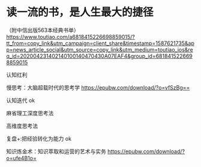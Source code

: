 # 读一流的书，是人生最大的捷径
（附中信出版563本经典书单）
https://www.toutiao.com/a6818415226698859015/?tt_from=copy_link&utm_campaign=client_share&timestamp=1587621735&app=news_article_social&utm_source=copy_link&utm_medium=toutiao_ios&req_id=202004231402140100140470430A07EAF4&group_id=6818415226698859015

认知红利

慢思考：大脑超载时代的思考学
https://epubw.com/download/?o=vfSzBg==

认知迭代 ok

麻省理工深度思考法

高维度思考法

复盘+:把经验转化为能力 ok

知识炼金术：知识萃取和运营的艺术与实务
https://epubw.com/download/?o=ufe4B1o=
